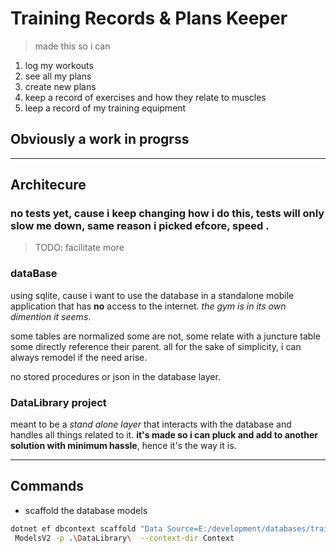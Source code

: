 # Training Records & Plans Keeper

> made this so i can
1. log my workouts
1. see all my plans 
1. create new plans
1. keep a record of exercises and how they relate to muscles
1. leep a record of my training equipment

## Obviously a work in progrss

---

## Architecure

### no tests yet, cause i keep changing how i do this, tests will only slow me down, same reason i picked efcore, **speed** .
> TODO: facilitate more

### dataBase

using sqlite, cause i want to use the database in a standalone mobile application that has **no** access to the internet. _the gym is in its own dimention it seems_.

some tables are normalized some are not, some relate with a juncture table some directly reference their parent. all for the sake of simplicity, i can always remodel if the need arise.

no stored procedures or json in the database layer. 

### DataLibrary project

meant to be a _stand alone layer_ that interacts with the database and handles all things related to it. **it's made so i can pluck and add to another solution with minimum hassle**, hence it's the way it is.

---

## Commands

- scaffold the database models

```bash
dotnet ef dbcontext scaffold "Data Source=E:/development/databases/training_log_v2.db" Microsoft.EntityFrameworkCore.Sqlite --output-dir
 ModelsV2 -p .\DataLibrary\  --context-dir Context
```

